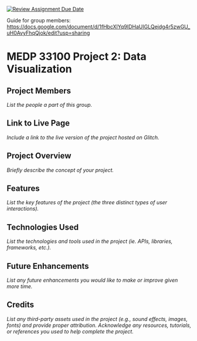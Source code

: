 [![Review Assignment Due Date](https://classroom.github.com/assets/deadline-readme-button-22041afd0340ce965d47ae6ef1cefeee28c7c493a6346c4f15d667ab976d596c.svg)](https://classroom.github.com/a/SwTV4Aya)

Guide for group members: https://docs.google.com/document/d/1fHbcXlYq9IDHaUIGLQejdg4r5zwGU_uH0AvyFhqQjok/edit?usp=sharing


# MEDP 33100 Project 2: Data Visualization
## **Project Members**

_List the people a part of this group._

## **Link to Live Page**

_Include a link to the live version of the project hosted on Glitch._

## **Project Overview**

_Briefly describe the concept of your project._

## **Features**

_List the key features of the project (the three distinct types of user interactions)._

## **Technologies Used**

_List the technologies and tools used in the project (ie. APIs, libraries, frameworks, etc.)._

## **Future Enhancements**

_List any future enhancements you would like to make or improve given more time._

## **Credits**

_List any third-party assets used in the project (e.g., sound effects, images, fonts) and provide proper attribution. Acknowledge any resources, tutorials, or references you used to help complete the project._

